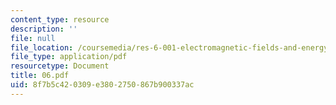 ```yaml
---
content_type: resource
description: ''
file: null
file_location: /coursemedia/res-6-001-electromagnetic-fields-and-energy-spring-2008/8f7b5c420309e3802750867b900337ac_06.pdf
file_type: application/pdf
resourcetype: Document
title: 06.pdf
uid: 8f7b5c42-0309-e380-2750-867b900337ac
---
```


